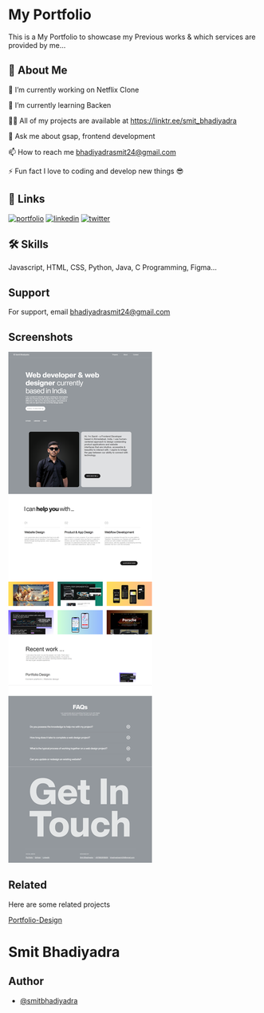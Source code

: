 
# My Portfolio

This is a My Portfolio to showcase my Previous works & which services are provided by me...


## 🚀 About Me
🔭 I’m currently working on Netflix Clone

🌱 I’m currently learning Backen

👨‍💻 All of my projects are available at https://linktr.ee/smit_bhadiyadra

💬 Ask me about gsap, frontend development

📫 How to reach me bhadiyadrasmit24@gmail.com

⚡ Fun fact I love to coding and develop new things 😎


## 🔗 Links
[![portfolio](https://img.shields.io/badge/my_portfolio-000?style=for-the-badge&logo=ko-fi&logoColor=white)](https://smitbhadiyadra.github.io/Smit-Bhadiyadra/)
[![linkedin](https://img.shields.io/badge/linkedin-0A66C2?style=for-the-badge&logo=linkedin&logoColor=white)](https://www.linkedin.com/in/samit-bhadiyadra/)
[![twitter](https://img.shields.io/badge/github-1DA1F2?style=for-the-badge&logo=github&logoColor=white)](https://github.com/smitbhadiyadra)


## 🛠 Skills
Javascript, HTML, CSS, Python, Java, C Programming, Figma...


## Support

For support, email bhadiyadrasmit24@gmail.com


## Screenshots

![App Screenshot](site.png)


## Related

Here are some related projects

[Portfolio-Design](https://smitbhadiyadra.github.io/Resume-Design/)

# Smit Bhadiyadra

## Author

- [@smitbhadiyadra](https://github.com/smitbhadiyadra)

